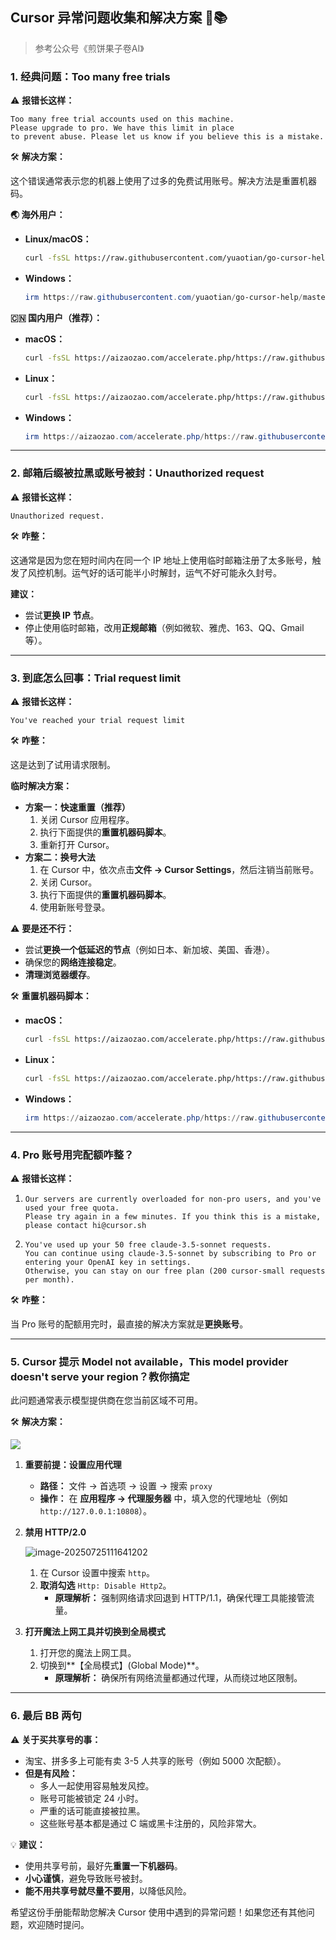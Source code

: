 ## Cursor 异常问题收集和解决方案 🔧📚
> 参考公众号《煎饼果子卷AI》
### 1. 经典问题：Too many free trials

⚠️ **报错长这样：**

```
Too many free trial accounts used on this machine.
Please upgrade to pro. We have this limit in place
to prevent abuse. Please let us know if you believe this is a mistake.
```

🛠️ **解决方案：**

这个错误通常表示您的机器上使用了过多的免费试用账号。解决方法是重置机器码。

**🌏 海外用户：**

- **Linux/macOS：**

  ```Bash
  curl -fsSL https://raw.githubusercontent.com/yuaotian/go-cursor-help/master/scripts/install.sh | sudo bash
  ```

- **Windows：**

  ```PowerShell
  irm https://raw.githubusercontent.com/yuaotian/go-cursor-help/master/scripts/install.ps1 | iex
  ```

**🇨🇳 国内用户（推荐）：**

- **macOS：**

  ```Bash
  curl -fsSL https://aizaozao.com/accelerate.php/https://raw.githubusercontent.com/yuaotian/go-cursor-help/refs/heads/master/scripts/run/cursor_mac_id_modifier.sh | sudo bash
  ```

- **Linux：**

  ```Bash
  curl -fsSL https://aizaozao.com/accelerate.php/https://raw.githubusercontent.com/yuaotian/go-cursor-help/refs/heads/master/scripts/run/cursor_linux_id_modifier.sh | sudo bash
  ```

- **Windows：**

  ```PowerShell
  irm https://aizaozao.com/accelerate.php/https://raw.githubusercontent.com/yuaotian/go-cursor-help/refs/heads/master/scripts/run/cursor_win_id_modifier.ps1 | iex
  ```

------

### 2. 邮箱后缀被拉黑或账号被封：Unauthorized request

⚠️ **报错长这样：**

```
Unauthorized request.
```

🛠️ **咋整：**

这通常是因为您在短时间内在同一个 IP 地址上使用临时邮箱注册了太多账号，触发了风控机制。运气好的话可能半小时解封，运气不好可能永久封号。

**建议：**

- 尝试**更换 IP 节点**。
- 停止使用临时邮箱，改用**正规邮箱**（例如微软、雅虎、163、QQ、Gmail 等）。

------

### 3. 到底怎么回事：Trial request limit

⚠️ **报错长这样：**

```
You've reached your trial request limit
```

🛠️ **咋整：**

这是达到了试用请求限制。

**临时解决方案：**

- **方案一：快速重置（推荐）**
  1. 关闭 Cursor 应用程序。
  2. 执行下面提供的**重置机器码脚本**。
  3. 重新打开 Cursor。
- **方案二：换号大法**
  1. 在 Cursor 中，依次点击**文件 -> Cursor Settings**，然后注销当前账号。
  2. 关闭 Cursor。
  3. 执行下面提供的**重置机器码脚本**。
  4. 使用新账号登录。

⚠️ **要是还不行：**

- 尝试**更换一个低延迟的节点**（例如日本、新加坡、美国、香港）。
- 确保您的**网络连接稳定**。
- **清理浏览器缓存**。

🛠️ **重置机器码脚本：**

- **macOS：**

  ```Bash
  curl -fsSL https://aizaozao.com/accelerate.php/https://raw.githubusercontent.com/yuaotian/go-cursor-help/refs/heads/master/scripts/run/cursor_mac_id_modifier.sh | sudo bash
  ```

- **Linux：**

  ```Bash
  curl -fsSL https://aizaozao.com/accelerate.php/https://raw.githubusercontent.com/yuaotian/go-cursor-help/refs/heads/master/scripts/run/cursor_linux_id_modifier.sh | sudo bash
  ```

- **Windows：**

  ```PowerShell
  irm https://aizaozao.com/accelerate.php/https://raw.githubusercontent.com/yuaotian/go-cursor-help/refs/heads/master/scripts/run/cursor_win_id_modifier.ps1 | iex
  ```

------

### 4. Pro 账号用完配额咋整？

⚠️ **报错长这样：**

1. ```
   Our servers are currently overloaded for non-pro users, and you've used your free quota.
   Please try again in a few minutes. If you think this is a mistake, please contact hi@cursor.sh
   ```

2. ```
   You've used up your 50 free claude-3.5-sonnet requests.
   You can continue using claude-3.5-sonnet by subscribing to Pro or entering your OpenAI key in settings.
   Otherwise, you can stay on our free plan (200 cursor-small requests per month).
   ```

🛠️ **咋整：**

当 Pro 账号的配额用完时，最直接的解决方案就是**更换账号**。

------

### 5. Cursor 提示 Model not available，This model provider doesn't serve your region？教你搞定

此问题通常表示模型提供商在您当前区域不可用。

🛠️ **解决方案：**

![](https://cdn.jsdelivr.net/gh/Fly0905/note-picture@main/imag/202507251117954.png)

1. **重要前提：设置应用代理**

   - **路径：** 文件 -> 首选项 -> 设置 -> 搜索 `proxy`
   - **操作：** 在 **应用程序 -> 代理服务器** 中，填入您的代理地址（例如 `http://127.0.0.1:10808`）。

2. **禁用 HTTP/2.0**

   ![image-20250725111641202](https://cdn.jsdelivr.net/gh/Fly0905/note-picture@main/imag/202507251116398.png)

   1. 在 Cursor 设置中搜索 `http`。
   2. **取消勾选** `Http: Disable Http2`。
      - **原理解析：** 强制网络请求回退到 HTTP/1.1，确保代理工具能接管流量。

3. **打开魔法上网工具并切换到全局模式**

   1. 打开您的魔法上网工具。
   2. 切换到**【全局模式】(Global Mode)**。
      - **原理解析：** 确保所有网络流量都通过代理，从而绕过地区限制。

------

### 6. 最后 BB 两句

⚠️ **关于买共享号的事：**

- 淘宝、拼多多上可能有卖 3-5 人共享的账号（例如 5000 次配额）。
- **但是有风险：**
  - 多人一起使用容易触发风控。
  - 账号可能被锁定 24 小时。
  - 严重的话可能直接被拉黑。
  - 这些账号基本都是通过 C 端或黑卡注册的，风险非常大。

💡 **建议：**

- 使用共享号前，最好先**重置一下机器码**。
- **小心谨慎**，避免导致账号被封。
- **能不用共享号就尽量不要用**，以降低风险。

希望这份手册能帮助您解决 Cursor 使用中遇到的异常问题！如果您还有其他问题，欢迎随时提问。